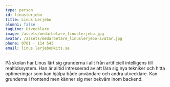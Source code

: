 ```yaml
---
type: person
id: linuslerjebo
title: Linus Lerjebo
alumni: false
tagLine: Utvecklare
image: /assets/medarbetare_linuslerjebo.jpg
avatar: /assets/medarbetare_linuslerjebo-avatar.jpg
phone: 0761 - 114 543
email: linus.lerjebo@kits.se
---
```

På skolan har Linus lärt sig grunderna i allt från artificiell intelligens till realtidssystem. Han är alltid intresserad av att lära sig nya tekniker och hitta optimeringar som kan hjälpa både användare och andra utvecklare. Kan grunderna i frontend men känner sig mer bekväm inom backend. 